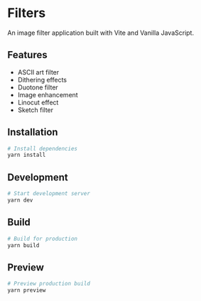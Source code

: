 # Filters

An image filter application built with Vite and Vanilla JavaScript.

## Features

- ASCII art filter
- Dithering effects
- Duotone filter
- Image enhancement
- Linocut effect
- Sketch filter

## Installation

```bash
# Install dependencies
yarn install
```

## Development

```bash
# Start development server
yarn dev
```

## Build

```bash
# Build for production
yarn build
```

## Preview

```bash
# Preview production build
yarn preview
```
